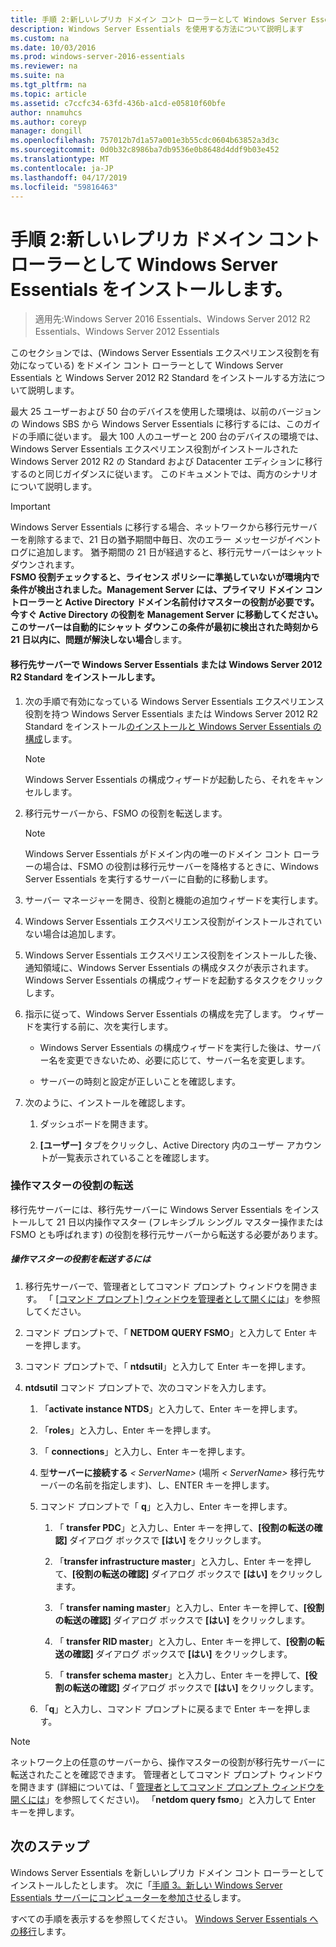 ```yaml
---
title: 手順 2:新しいレプリカ ドメイン コント ローラーとして Windows Server Essentials をインストールします。
description: Windows Server Essentials を使用する方法について説明します
ms.custom: na
ms.date: 10/03/2016
ms.prod: windows-server-2016-essentials
ms.reviewer: na
ms.suite: na
ms.tgt_pltfrm: na
ms.topic: article
ms.assetid: c7ccfc34-63fd-436b-a1cd-e05810f60bfe
author: nnamuhcs
ms.author: coreyp
manager: dongill
ms.openlocfilehash: 757012b7d1a57a001e3b55cdc0604b63852a3d3c
ms.sourcegitcommit: 0d0b32c8986ba7db9536e0b8648d4ddf9b03e452
ms.translationtype: MT
ms.contentlocale: ja-JP
ms.lasthandoff: 04/17/2019
ms.locfileid: "59816463"
---
```

# <a name="step-2-install-windows-server-essentials-as-a-new-replica-domain-controller"></a>手順 2:新しいレプリカ ドメイン コント ローラーとして Windows Server Essentials をインストールします。

>適用先:Windows Server 2016 Essentials、Windows Server 2012 R2 Essentials、Windows Server 2012 Essentials

このセクションでは、(Windows Server Essentials エクスペリエンス役割を有効になっている) をドメイン コント ローラーとして Windows Server Essentials と Windows Server 2012 R2 Standard をインストールする方法について説明します。  
  
 最大 25 ユーザーおよび 50 台のデバイスを使用した環境は、以前のバージョンの Windows SBS から Windows Server Essentials に移行するには、このガイドの手順に従います。 最大 100 人のユーザーと 200 台のデバイスの環境では、Windows Server Essentials エクスペリエンス役割がインストールされた Windows Server 2012 R2 の Standard および Datacenter エディションに移行するのと同じガイダンスに従います。 このドキュメントでは、両方のシナリオについて説明します。  
  
> [!IMPORTANT]
>  Windows Server Essentials に移行する場合、ネットワークから移行元サーバーを削除するまで、21 日の猶予期間中毎日、次のエラー メッセージがイベント ログに追加します。 猶予期間の 21 日が経過すると、移行元サーバーはシャットダウンされます。 <br> **FSMO 役割チェックすると、ライセンス ポリシーに準拠していないが環境内で条件が検出されました。Management Server には、プライマリ ドメイン コントローラーと Active Directory ドメイン名前付けマスターの役割が必要です。今すぐ Active Directory の役割を Management Server に移動してください。このサーバーは自動的にシャット ダウンこの条件が最初に検出された時刻から 21 日以内に、問題が解決しない場合**します。   
  
#### <a name="install-windows-server-essentials-or-windows-server-2012-r2-standard-on-the-destination-server"></a>移行先サーバーで Windows Server Essentials または Windows Server 2012 R2 Standard をインストールします。  
  
1.  次の手順で有効になっている Windows Server Essentials エクスペリエンス役割を持つ Windows Server Essentials または Windows Server 2012 R2 Standard をインストール[のインストールと Windows Server Essentials の構成](../install/Install-and-Configure-Windows-Server-Essentials-or-Windows-Server-Essentials-Experience.md)します。  
  
    > [!NOTE]
    >  Windows Server Essentials の構成ウィザードが起動したら、それをキャンセルします。  
  
2.  移行元サーバーから、FSMO の役割を転送します。  
  
    > [!NOTE]
    >  Windows Server Essentials がドメイン内の唯一のドメイン コント ローラーの場合は、FSMO の役割は移行元サーバーを降格するときに、Windows Server Essentials を実行するサーバーに自動的に移動します。  
  
3.  サーバー マネージャーを開き、役割と機能の追加ウィザードを実行します。  
  
4.  Windows Server Essentials エクスペリエンス役割がインストールされていない場合は追加します。  
  
5.  Windows Server Essentials エクスペリエンス役割をインストールした後、通知領域に、Windows Server Essentials の構成タスクが表示されます。 Windows Server Essentials の構成ウィザードを起動するタスクをクリックします。  
  
6.  指示に従って、Windows Server Essentials の構成を完了します。 ウィザードを実行する前に、次を実行します。  
  
    -   Windows Server Essentials の構成ウィザードを実行した後は、サーバー名を変更できないため、必要に応じて、サーバー名を変更します。  
  
    -   サーバーの時刻と設定が正しいことを確認します。  
  
7.  次のように、インストールを確認します。  
  
    1.  ダッシュボードを開きます。  
  
    2.  **[ユーザー]** タブをクリックし、Active Directory 内のユーザー アカウントが一覧表示されていることを確認します。  
  
### <a name="transfer-the-operations-master-roles"></a>操作マスターの役割の転送  
 移行先サーバーには、移行先サーバーに Windows Server Essentials をインストールして 21 日以内操作マスター (フレキシブル シングル マスター操作または FSMO とも呼ばれます) の役割を移行元サーバーから転送する必要があります。  
  
##### <a name="to-transfer-the-operations-master-roles"></a>操作マスターの役割を転送するには  
  
1.  移行先サーバーで、管理者としてコマンド プロンプト ウィンドウを開きます。 「 [[コマンド プロンプト] ウィンドウを管理者として開くには](https://technet.microsoft.com/library/cc947813\(v=WS.10\).aspx)」を参照してください。  
  
2.  コマンド プロンプトで、「 **NETDOM QUERY FSMO**」と入力して Enter キーを押します。  
  
3.  コマンド プロンプトで、「 **ntdsutil**」と入力して Enter キーを押します。  
  
4.  **ntdsutil** コマンド プロンプトで、次のコマンドを入力します。  
  
    1.  「**activate instance NTDS**」と入力して、Enter キーを押します。  
  
    2.  「**roles**」と入力し、Enter キーを押します。  
  
    3.  「 **connections**」と入力し、Enter キーを押します。  
  
    4.  型**サーバーに接続する** *< ServerName\>*  (場所 *< ServerName\>* 移行先サーバーの名前を指定します)、し、ENTER キーを押します。  
  
    5.  コマンド プロンプトで「 **q**」と入力し、Enter キーを押します。  
  
        1.  「 **transfer PDC**」と入力し、Enter キーを押して、**[役割の転送の確認]** ダイアログ ボックスで **[はい]** をクリックします。  
  
        2.  「**transfer infrastructure master**」と入力し、Enter キーを押して、**[役割の転送の確認]** ダイアログ ボックスで **[はい]** をクリックします。  
  
        3.  「 **transfer naming master**」と入力し、Enter キーを押して、**[役割の転送の確認]** ダイアログ ボックスで **[はい]** をクリックします。  
  
        4.  「 **transfer RID master**」と入力し、Enter キーを押して、**[役割の転送の確認]** ダイアログ ボックスで **[はい]** をクリックします。  
  
        5.  「 **transfer schema master**」と入力し、Enter キーを押して、**[役割の転送の確認]** ダイアログ ボックスで **[はい]** をクリックします。  
  
    6.  「**q**」と入力し、コマンド プロンプトに戻るまで Enter キーを押します。  
  
> [!NOTE]
>  ネットワーク上の任意のサーバーから、操作マスターの役割が移行先サーバーに転送されたことを確認できます。 管理者としてコマンド プロンプト ウィンドウを開きます (詳細については、「 [管理者としてコマンド プロンプト ウィンドウを開くには](https://technet.microsoft.com/library/cc947813\(v=WS.10\).aspx)」を参照してください)。 「**netdom query fsmo**」と入力して Enter キーを押します。  
  
## <a name="next-steps"></a>次のステップ  
 Windows Server Essentials を新しいレプリカ ドメイン コント ローラーとしてインストールしたとします。 次に「[手順 3。新しい Windows Server Essentials サーバーにコンピューターを参加させる](Step-3--Join-computers-to-the-new-Windows-Server-Essentials-server.md)します。  
  
すべての手順を表示するを参照してください。 [Windows Server Essentials への移行](Migrate-from-Previous-Versions-to-Windows-Server-Essentials-or-Windows-Server-Essentials-Experience.md)します。

